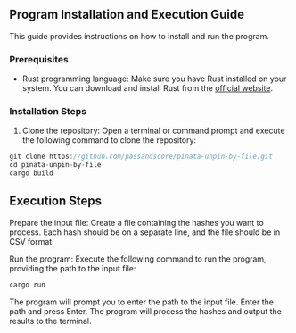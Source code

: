 ## Program Installation and Execution Guide

This guide provides instructions on how to install and run the program.

### Prerequisites

- Rust programming language: Make sure you have Rust installed on your system. You can download and install Rust from the [official website](https://www.rust-lang.org/tools/install).

### Installation Steps

1. Clone the repository: Open a terminal or command prompt and execute the following command to clone the repository:

```js
git clone https://github.com/passandscore/pinata-unpin-by-file.git
cd pinata-unpin-by-file
cargo build
```

## Execution Steps

Prepare the input file: Create a file containing the hashes you want to process. Each hash should be on a separate line, and the file should be in CSV format.

Run the program: Execute the following command to run the program, providing the path to the input file:

```js
cargo run
```

The program will prompt you to enter the path to the input file. Enter the path and press Enter. The program will process the hashes and output the results to the terminal.
